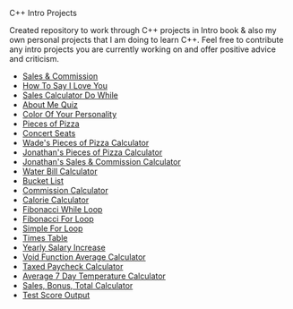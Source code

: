 C++ Intro Projects

Created repository to work through C++ projects in Intro book & also my own personal projects that I am doing to learn C++. Feel
free to contribute any intro projects you are currently working on and offer positive advice and criticism.

* [Sales & Commission](https://github.com/caledelaura/cppintroprojectsinbook/blob/master/sales%26commission.cpp)
* [How To Say I Love You](https://github.com/caledelaura/cppintroprojectsinbook/blob/master/howtosayiloveyou.cpp)
* [Sales Calculator Do While](https://github.com/caledelaura/cppintroprojectsinbook/blob/master/salescalculatordowhile.cpp)
* [About Me Quiz](https://github.com/caledelaura/cppintroprojectsinbook/blob/master/aboutmequiz.cpp)
* [Color Of Your Personality](https://github.com/caledelaura/cppintroprojectsinbook/blob/master/colorofyourupersonality.cpp)
* [Pieces of Pizza](https://github.com/caledelaura/cppintroprojectsinbook/blob/master/piecesofpizza.cpp) 
* [Concert Seats](https://github.com/caledelaura/cppintroprojectsinbook/blob/master/concertseats.cpp)
* [Wade's Pieces of Pizza Calculator](https://github.com/caledelaura/cppintroprojectsinbook/blob/master/WadeRawlinsonPiecesOfPizza.cpp)
* [Jonathan's Pieces of Pizza Calculator](https://github.com/caledelaura/cppintroprojectsinbook/blob/master/JonathanPiecesOfPizza.cpp)
* [Jonathan's Sales & Commission Calculator](https://github.com/caledelaura/cppintroprojectsinbook/blob/master/JonathanSales%26Commission.cpp)
* [Water Bill Calculator](https://github.com/caledelaura/cppintroprojectsinbook/blob/master/costofwatercalculator.cpp)
* [Bucket List](https://github.com/caledelaura/cppintroprojectsinbook/blob/master/bucketlist.cpp)
* [Commission Calculator](https://github.com/caledelaura/cppintroprojectsinbook/blob/master/commission%20calculator.cpp)
* [Calorie Calculator](https://github.com/caledelaura/cppintroprojectsinbook/blob/master/caloriecalculator.cpp)
* [Fibonacci While Loop](https://github.com/caledelaura/cppintroprojectsinbook/blob/master/fibonacciwhile.cpp) 
* [Fibonacci For Loop](https://github.com/caledelaura/cppintroprojectsinbook/blob/master/fibonaccifor.cpp)
* [Simple For Loop](https://github.com/caledelaura/cppintroprojectsinbook/blob/master/simpeforloop.cpp) 
* [Times Table](https://github.com/caledelaura/cppintroprojectsinbook/blob/master/timestable.cpp)
* [Yearly Salary Increase](https://github.com/caledelaura/cppintroprojectsinbook/blob/master/yearlysalaryincrease.cpp)
* [Void Function Average Calculator](https://github.com/caledelaura/cppintroprojectsinbook/blob/master/averagecalculatorvoidfunc.cpp)
* [Taxed Paycheck Calculator](https://github.com/caledelaura/cppintroprojectsinbook/blob/master/taxedpaycheckcalc.cpp)
* [Average 7 Day Temperature Calculator](https://github.com/caledelaura/cppintroprojectsinbook/blob/master/averagetemperature7days.cpp)
* [Sales, Bonus, Total Calculator](https://github.com/caledelaura/cppintroprojectsinbook/blob/master/salesbonustotalcalc.cpp)
* [Test Score Output](https://github.com/caledelaura/cppintroprojectsinbook/blob/master/testscore.cpp)
